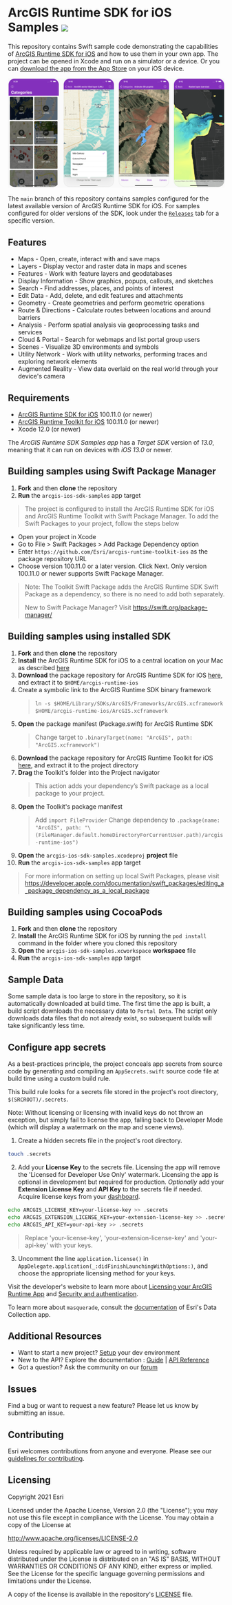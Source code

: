 ArcGIS Runtime SDK for iOS Samples [![](https://user-images.githubusercontent.com/2257493/54144188-6fe0fc00-43e8-11e9-8cf5-229af80f604a.png)](https://itunes.apple.com/us/app/arcgis-runtime-sdk-for-ios/id1180714771)
==========================

This repository contains Swift sample code demonstrating the capabilities of [ArcGIS Runtime SDK for iOS](https://developers.arcgis.com/ios/) and how to use them in your own app. The project can be opened in Xcode and run on a simulator or a device. Or you can [download the app from the App Store](https://itunes.apple.com/us/app/arcgis-runtime-sdk-for-ios/id1180714771) on your iOS device.

![Samples app](SamplesApp.png)

The ```main``` branch of this repository contains samples configured for the latest available version of ArcGIS Runtime SDK for iOS. For samples configured for older versions of the SDK, look under the [```Releases```](https://github.com/Esri/arcgis-runtime-samples-ios/releases) tab for a specific version.

## Features

* Maps - Open, create, interact with and save maps
* Layers - Display vector and raster data in maps and scenes
* Features - Work with feature layers and geodatabases
* Display Information - Show graphics, popups, callouts, and sketches
* Search - Find addresses, places, and points of interest
* Edit Data - Add, delete, and edit features and attachments
* Geometry - Create geometries and perform geometric operations
* Route & Directions - Calculate routes between locations and around barriers
* Analysis - Perform spatial analysis via geoprocessing tasks and services
* Cloud & Portal - Search for webmaps and list portal group users
* Scenes - Visualize 3D environments and symbols
* Utility Network - Work with utility networks, performing traces and exploring network elements
* Augmented Reality - View data overlaid on the real world through your device's camera

## Requirements

* [ArcGIS Runtime SDK for iOS](https://developers.arcgis.com/ios/) 100.11.0 (or newer)
* [ArcGIS Runtime Toolkit for iOS](https://github.com/Esri/arcgis-runtime-toolkit-ios) 100.11.0 (or newer)
* Xcode 12.0 (or newer)

The *ArcGIS Runtime SDK Samples app* has a *Target SDK* version of *13.0*, meaning that it can run on devices with *iOS 13.0* or newer.

## Building samples using Swift Package Manager

1. **Fork** and then **clone** the repository
1. **Run** the `arcgis-ios-sdk-samples` app target

> The project is configured to install the ArcGIS Runtime SDK for iOS and ArcGIS Runtime Toolkit with Swift Package Manager. To add the Swift Packages to your project, follow the steps below

* Open your project in Xcode
* Go to File > Swift Packages > Add Package Dependency option
* Enter `https://github.com/Esri/arcgis-runtime-toolkit-ios` as the package repository URL
* Choose version 100.11.0 or a later version. Click Next. Only version 100.11.0 or newer supports Swift Package Manager.

> Note: The Toolkit Swift Package adds the ArcGIS Runtime SDK Swift Package as a dependency, so there is no need to add both separately.
> 
> New to Swift Package Manager? Visit https://swift.org/package-manager/

## Building samples using installed SDK

1. **Fork** and then **clone** the repository
1. **Install** the ArcGIS Runtime SDK for iOS to a central location on your Mac as described [here](https://developers.arcgis.com/ios/get-started)
1. **Download** the package repository for ArcGIS Runtime SDK for iOS [here](https://github.com/Esri/arcgis-runtime-ios), and extract it to `$HOME/arcgis-runtime-ios`
1. Create a symbolic link to the ArcGIS Runtime SDK binary framework
    > `ln -s $HOME/Library/SDKs/ArcGIS/Frameworks/ArcGIS.xcframework $HOME/arcgis-runtime-ios/ArcGIS.xcframework`
1. **Open** the package manifest (Package.swift) for ArcGIS Runtime SDK
    > Change target to
    > `.binaryTarget(name: "ArcGIS", path: "ArcGIS.xcframework")`
1. **Download** the package repository for ArcGIS Runtime Toolkit for iOS [here](https://github.com/Esri/arcgis-runtime-toolkit-ios), and extract it to the project directory
1. **Drag** the Toolkit's folder into the Project navigator
    > This action adds your dependency’s Swift package as a local package to your project.
1. **Open** the Toolkit's package manifest
    > Add `import FileProvider`
    > Change dependency to
    > `.package(name: "ArcGIS", path: "\(FileManager.default.homeDirectoryForCurrentUser.path)/arcgis-runtime-ios")`
1. **Open** the `arcgis-ios-sdk-samples.xcodeproj` **project** file
1. **Run** the `arcgis-ios-sdk-samples` app target

> For more information on setting up local Swift Packages, please visit https://developer.apple.com/documentation/swift_packages/editing_a_package_dependency_as_a_local_package

## Building samples using CocoaPods

1. **Fork** and then **clone** the repository
1. **Install** the ArcGIS Runtime SDK for iOS by running the `pod install` command in the folder where you cloned this repository
1. **Open** the `arcgis-ios-sdk-samples.xcworkspace` **workspace** file
1. **Run** the `arcgis-ios-sdk-samples` app target

## Sample Data

Some sample data is too large to store in the repository, so it is automatically downloaded at build time. The first time the app is built, a build script downloads the necessary data to `Portal Data`. The script only downloads data files that do not already exist, so subsequent builds will take significantly less time.

## Configure app secrets

As a best-practices principle, the project conceals app secrets from source code by generating and compiling an `AppSecrets.swift` source code file at build time using a custom build rule.

This build rule looks for a secrets file stored in the project's root directory, `$(SRCROOT)/.secrets`.

Note: Without licensing or licensing with invalid keys do not throw an exception, but simply fail to license the app, falling back to Developer Mode (which will display a watermark on the map and scene views).

1. Create a hidden secrets file in the project's root directory.

  ```bash
  touch .secrets
  ```

2. Add your **License Key** to the secrets file. Licensing the app will remove the 'Licensed for Developer Use Only' watermark. Licensing the app is optional in development but required for production. _Optionally_ add your **Extension License Key** and **API Key** to the secrets file if needed. Acquire license keys from your [dashboard](https://developers.arcgis.com/dashboard).

  ```bash
  echo ARCGIS_LICENSE_KEY=your-license-key >> .secrets
  echo ARCGIS_EXTENSION_LICENSE_KEY=your-extension-license-key >> .secrets
  echo ARCGIS_API_KEY=your-api-key >> .secrets
  ```

  > Replace 'your-license-key', 'your-extension-license-key' and 'your-api-key' with your keys.

3. Uncomment the line `application.license()` in `AppDelegate.application(_:didFinishLaunchingWithOptions:)`, and choose the appropriate licensing method for your keys.

Visit the developer's website to learn more about [Licensing your ArcGIS Runtime App](https://developers.arcgis.com/pricing/licensing/) and [Security and authentication](https://developers.arcgis.com/documentation/mapping-apis-and-location-services/security-and-authentication/).

To learn more about `masquerade`, consult the [documentation](https://github.com/Esri/data-collection-ios/tree/main/docs#masquerade) of Esri's Data Collection app.

## Additional Resources

* Want to start a new project? [Setup](https://developers.arcgis.com/ios/get-started) your dev environment
* New to the API? Explore the documentation : [Guide](https://developers.arcgis.com/ios/) | [API Reference](https://developers.arcgis.com/ios/api-reference/)
* Got a question? Ask the community on our [forum](https://community.esri.com/community/developers/native-app-developers/arcgis-runtime-sdk-for-ios/)

## Issues

Find a bug or want to request a new feature? Please let us know by submitting an issue.

## Contributing

Esri welcomes contributions from anyone and everyone. Please see our [guidelines for contributing](https://github.com/esri/contributing).

## Licensing

Copyright 2021 Esri

Licensed under the Apache License, Version 2.0 (the "License");
you may not use this file except in compliance with the License.
You may obtain a copy of the License at

   http://www.apache.org/licenses/LICENSE-2.0

Unless required by applicable law or agreed to in writing, software
distributed under the License is distributed on an "AS IS" BASIS,
WITHOUT WARRANTIES OR CONDITIONS OF ANY KIND, either express or implied.
See the License for the specific language governing permissions and
limitations under the License.

A copy of the license is available in the repository's [LICENSE](https://github.com/Esri/arcgis-runtime-samples-ios/blob/main/LICENSE) file.
